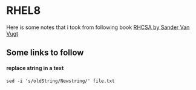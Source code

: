 # RHEL8
Here is some notes that i took from following book [RHCSA by Sander Van Vugt](https://www.amazon.de/Red-Rhcsa-Cert-Guide-Certification/dp/0135938139)


## Some links to follow


#### replace string in a text
```
sed -i 's/oldString/Newstring/' file.txt
```
